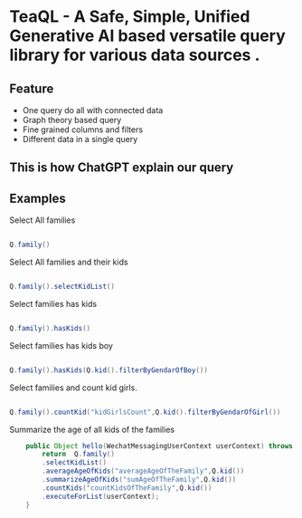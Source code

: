 # TeaQL - A Safe, Simple, Unified Generative AI based versatile query library for various data sources .


## Feature

* One query do all with connected data
* Graph theory based query
* Fine grained columns and filters
* Different data in a single query

## This is how ChatGPT explain our query


## Examples

Select All families

```java

Q.family()

```
Select All families and their kids

```java

Q.family().selectKidList()

```

Select families has kids

```java

Q.family().hasKids()

```

Select families has kids boy

```java

Q.family().hasKids(Q.kid().filterByGendarOfBoy())

```

Select families and count kid girls.

```java

Q.family().countKid("kidGirlsCount",Q.kid().filterByGendarOfGirl())

```

Summarize the age of all kids of the families

```java
    public Object hello(WechatMessagingUserContext userContext) throws Exception {
        return  Q.family()
		.selectKidList()
		.averageAgeOfKids("averageAgeOfTheFamily",Q.kid())
		.summarizeAgeOfKids("sumAgeOfTheFamily",Q.kid())
		.countKids("countKidsOfTheFamily",Q.kid())
		.executeForList(userContext);
    }


```


